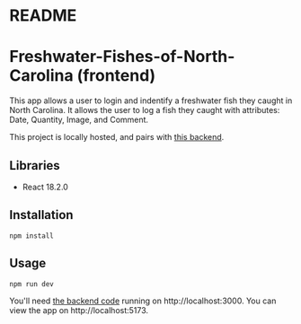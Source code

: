 # README
# Freshwater-Fishes-of-North-Carolina (frontend)

This app allows a user to login and indentify a freshwater fish they caught in North Carolina. It allows the user to log a fish they caught with attributes: Date, Quantity, Image, and Comment.

This project is locally hosted, and pairs with [this backend](https://github.com/coledprice/capstone).

## Libraries
<ul>
<li>React 18.2.0</li>
</ul>

## Installation
```
npm install
```

## Usage
```
npm run dev
```

You'll need [the backend code](https://github.com/coledprice/capstone) running on http://localhost:3000. You can view the app on http://localhost:5173.
